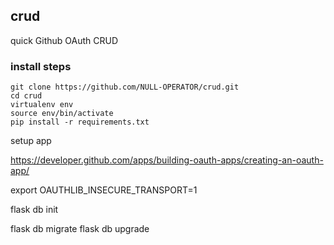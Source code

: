 ## crud
quick Github OAuth CRUD


### install steps
```
git clone https://github.com/NULL-OPERATOR/crud.git
cd crud
virtualenv env
source env/bin/activate
pip install -r requirements.txt
```



setup app    

https://developer.github.com/apps/building-oauth-apps/creating-an-oauth-app/


export OAUTHLIB_INSECURE_TRANSPORT=1

flask db init

flask db migrate
flask db upgrade
